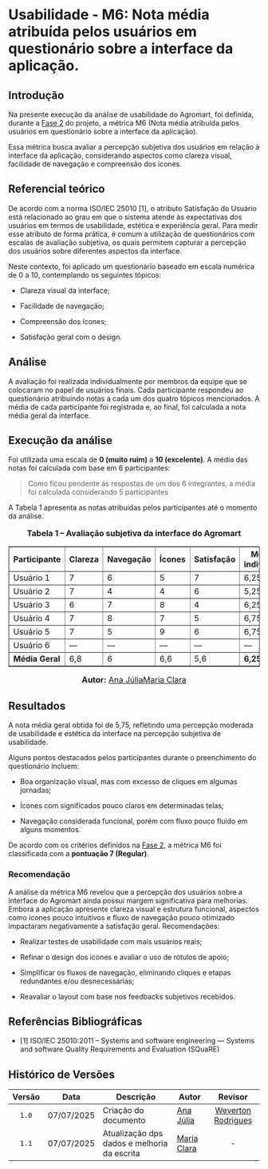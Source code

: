 # Usabilidade - M6: Nota média atribuída pelos usuários em questionário sobre a interface da aplicação.

## Introdução

Na presente execução da análise de usabilidade do Agromart, foi definida, durante a [Fase 2](https://fcte-qualidade-de-software-1.github.io/2025-1-T01--Betty-Snyder/gqm/gqm/#selecao-das-metricas) do projeto, a métrica M6 (Nota média atribuída pelos usuários em questionário sobre a interface da aplicação).

Essa métrica busca avaliar a percepção subjetiva dos usuários em relação à interface da aplicação, considerando aspectos como clareza visual, facilidade de navegação e compreensão dos ícones.

## Referencial teórico 

De acordo com a norma ISO/IEC 25010 [1], o atributo Satisfação do Usuário está relacionado ao grau em que o sistema atende às expectativas dos usuários em termos de usabilidade, estética e experiência geral.
Para medir esse atributo de forma prática, é comum a utilização de questionários com escalas de avaliação subjetiva, os quais permitem capturar a percepção dos usuários sobre diferentes aspectos da interface.

Neste contexto, foi aplicado um questionário baseado em escala numérica de 0 a 10, contemplando os seguintes tópicos:

- Clareza visual da interface;

- Facilidade de navegação;

- Compreensão dos ícones;

- Satisfação geral com o design.

## Análise

A avaliação foi realizada individualmente por membros da equipe que se colocaram no papel de usuários finais. Cada participante respondeu ao questionário atribuindo notas a cada um dos quatro tópicos mencionados.
A média de cada participante foi registrada e, ao final, foi calculada a nota média geral da interface.

## Execução da análise

Foi utilizada uma escala de **0 (muito ruim)** a **10 (excelente)**. A média das notas foi calculada com base em 6 participantes:

> Como ficou pendente as respostas de um dos 6 integrantes, a média foi calculada considerando 5 participantes

A Tabela 1 apresenta as notas atribuídas pelos participantes até o momento da análise.

<div style="text-align: center">

  <font size="3">
    <p><b>Tabela 1 – Avaliação subjetiva da interface do Agromart</b></p>
  </font>

  <table border="1" style="margin: 0 auto;">
    <thead>
      <tr>
        <th>Participante</th>
        <th>Clareza</th>
        <th>Navegação</th>
        <th>Ícones</th>
        <th>Satisfação</th>
        <th>Média individual</th>
      </tr>
    </thead>
    <tbody>
      <tr>
        <td>Usuário 1</td>
        <td>7</td>
        <td>6</td>
        <td>5</td>
        <td>7</td>
        <td>6,25</td>
      </tr>
      <tr>
        <td>Usuário 2</td>
        <td>7</td>
        <td>4</td>
        <td>4</td>
        <td>6</td>
        <td>5,25</td>
      </tr>
      <tr>
        <td>Usuário 3</td>
        <td>6</td>
        <td>7</td>
        <td>8</td>
        <td>4</td>
        <td>6,25</td>
      </tr>
      <tr>
        <td>Usuário 4</td>
        <td>7</td>
        <td>8</td>
        <td>7</td>
        <td>5</td>
        <td>6,75</td>
      </tr>
      <tr>
        <td>Usuário 5</td>
        <td>7</td>
        <td>5</td>
        <td>9</td>
        <td>6</td>
        <td>6,75</td>
      </tr>
      <tr>
        <td>Usuário 6</td>
        <td>—</td>
        <td>—</td>
        <td>—</td>
        <td>—</td>
        <td>—</td>
      </tr>
      <tr>
        <td><b>Média Geral</b></td>
        <td>6,8</td>
        <td>6</td>
        <td>6,6</td>
        <td>5,6</td>
        <td><b>6,25</b></td>
      </tr>
    </tbody>
  </table>

  <font size="3">
    <p><b>Autor:</b> <a href="https://github.com/ailujana">Ana Júlia</a><a href="https://github.com/Oleari19">Maria Clara</a></p>
  </font>

</div>


## Resultados

 A nota média geral obtida foi de 5,75, refletindo uma percepção moderada de usabilidade e estética da interface na percepção subjetiva de usabilidade.

Alguns pontos destacados pelos participantes durante o preenchimento do questionário incluem:

- Boa organização visual, mas com excesso de cliques em algumas jornadas;

- Ícones com significados pouco claros em determinadas telas;

- Navegação considerada funcional, porém com fluxo pouco fluido em alguns momentos.

De acordo com os critérios definidos na [Fase 2](https://fcte-qualidade-de-software-1.github.io/2025-1-T01--Betty-Snyder/gqm/gqm/#selecao-das-metricas), a métrica M6 foi classificada com a **pontuação 7 (Regular)**.

### Recomendação

A análise da métrica M6 revelou que a percepção dos usuários sobre a interface do Agromart ainda possui margem significativa para melhorias. Embora a aplicação apresente clareza visual e estrutura funcional, aspectos como ícones pouco intuitivos e fluxo de navegação pouco otimizado impactaram negativamente a satisfação geral.
Recomendações:

- Realizar testes de usabilidade com mais usuários reais;

- Refinar o design dos ícones e avaliar o uso de rótulos de apoio;

- Simplificar os fluxos de navegação, eliminando cliques e etapas redundantes e/ou desnecessárias;

- Reavaliar o layout com base nos feedbacks subjetivos recebidos.


## Referências Bibliográficas

- [1] ISO/IEC 25010:2011 – Systems and software engineering — Systems and software Quality Requirements and Evaluation (SQuaRE)

## Histórico de Versões

|Versão|Data|Descrição|Autor|Revisor|
|:----:|----|---------|-----|:-------:|
|`1.0`|07/07/2025|Criação do documento| [Ana Júlia](https://github.com/ailujana) |[Weverton Rodrigues](https://github.com/vevetin)|
|`1.1`|07/07/2025|Atualização dps dados e melhoria da escrita|[Maria Clara](https://github.com/Oleari19)| - |
